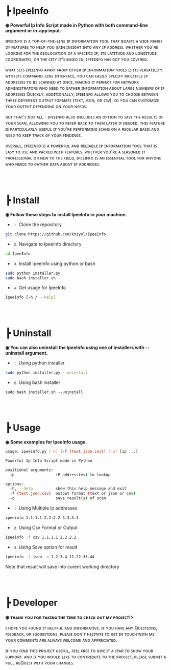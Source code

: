<h4 align="center">
    <h1 align="left">┣ IpeeInfo </h1>
    <p align="left"><b>◉ Powerful Ip Info Script made in Python with both command-line argument or in-app input.</b></p>
    <p align="left">ɪᴘᴇᴇɪɴꜰᴏ ɪꜱ ᴀ ᴛᴏᴘ-ᴏꜰ-ᴛʜᴇ-ʟɪɴᴇ  ɪᴘ 
    ɪɴꜰᴏʀᴍᴀᴛɪᴏɴ       ᴛᴏᴏʟ ᴛʜᴀᴛ ʙᴏᴀꜱᴛꜱ ᴀ ᴡɪᴅᴇ ʀᴀɴɢᴇ  ᴏꜰ 
    ꜰᴇᴀᴛᴜʀᴇꜱ     ᴛᴏ          ʜᴇʟᴘ                   ʏᴏᴜ
    ɢᴀɪɴ ɪɴꜱɪɢʜᴛ ɪɴᴛᴏ ᴀɴʏ ɪᴘ ᴀᴅᴅʀᴇꜱꜱ.  ᴡʜᴇᴛʜᴇʀ   ʏᴏᴜ'ʀᴇ
    ʟᴏᴏᴋɪɴɢ ꜰᴏʀ ᴛʜᴇ  ɢᴇᴏʟᴏᴄᴀᴛɪᴏɴ ᴏꜰ ᴀ  ꜱᴘᴇᴄɪꜰɪᴄ ɪᴘ, ɪᴛꜱ
    ʟᴀᴛɪᴛᴜᴅᴇ   ᴀɴᴅ ʟᴏɴɢɪᴛᴜᴅᴇ   ᴄᴏᴏʀᴅɪɴᴀᴛᴇꜱ, ᴏʀ ᴛʜᴇ ᴄɪᴛʏ
    ɪᴛ'ꜱ ʙᴀꜱᴇᴅ ɪɴ, ɪᴘᴇᴇɪɴꜰᴏ ʜᴀꜱ ɢᴏᴛ ʏᴏᴜ ᴄᴏᴠᴇʀᴇᴅ.
    </p>
    <p align="left"> ᴡʜᴀᴛ ꜱᴇᴛꜱ ɪᴘᴇᴇɪɴꜰᴏ ᴀᴘᴀʀᴛ ꜰʀᴏᴍ ᴏᴛʜᴇʀ ɪᴘ ɪɴꜰᴏʀᴍᴀᴛɪᴏɴ ᴛᴏᴏʟꜱ ɪꜱ ɪᴛꜱ ᴠᴇʀꜱᴀᴛɪʟɪᴛʏ. ᴡɪᴛʜ ɪᴛꜱ ᴄᴏᴍᴍᴀɴᴅ-ʟɪɴᴇ ɪɴᴛᴇʀꜰᴀᴄᴇ, ʏᴏᴜ ᴄᴀɴ ᴇᴀꜱɪʟʏ ꜱᴘᴇᴄɪꜰʏ ᴍᴜʟᴛɪᴘʟᴇ ɪᴘ ᴀᴅᴅʀᴇꜱꜱᴇꜱ ᴛᴏ ʙᴇ ꜱᴄᴀɴɴᴇᴅ ᴀᴛ ᴏɴᴄᴇ, ᴍᴀᴋɪɴɢ ɪᴛ ᴘᴇʀꜰᴇᴄᴛ ꜰᴏʀ ɴᴇᴛᴡᴏʀᴋ ᴀᴅᴍɪɴɪꜱᴛʀᴀᴛᴏʀꜱ ᴡʜᴏ ɴᴇᴇᴅ ᴛᴏ ɢᴀᴛʜᴇʀ ɪɴꜰᴏʀᴍᴀᴛɪᴏɴ ᴀʙᴏᴜᴛ ʟᴀʀɢᴇ ɴᴜᴍʙᴇʀꜱ ᴏꜰ ɪᴘ ᴀᴅᴅʀᴇꜱꜱᴇꜱ Qᴜɪᴄᴋʟʏ. ᴀᴅᴅɪᴛɪᴏɴᴀʟʟʏ, ɪᴘᴇᴇɪɴꜰᴏ ᴀʟʟᴏᴡꜱ ʏᴏᴜ ᴛᴏ ᴄʜᴏᴏꜱᴇ ʙᴇᴛᴡᴇᴇɴ ᴛʜʀᴇᴇ ᴅɪꜰꜰᴇʀᴇɴᴛ ᴏᴜᴛᴘᴜᴛ ꜰᴏʀᴍᴀᴛꜱ (ᴛᴇxᴛ, ᴊꜱᴏɴ, ᴏʀ ᴄꜱᴠ), ꜱᴏ ʏᴏᴜ ᴄᴀɴ ᴄᴜꜱᴛᴏᴍɪᴢᴇ ʏᴏᴜʀ ᴏᴜᴛᴘᴜᴛ ᴅᴇᴘᴇɴᴅɪɴɢ ᴏɴ ʏᴏᴜʀ ɴᴇᴇᴅꜱ.
    </p>
    <p align="left">ʙᴜᴛ  ᴛʜᴀᴛ'ꜱ ɴᴏᴛ ᴀʟʟ -  ɪᴘᴇᴇɪɴꜰᴏ 
    ᴀʟꜱᴏ     ɪɴᴄʟᴜᴅᴇꜱ          ᴀɴ               ᴏᴘᴛɪᴏɴ
    ᴛᴏ ꜱᴀᴠᴇ ᴛʜᴇ ʀᴇꜱᴜʟᴛꜱ ᴏꜰ ʏᴏᴜʀ ꜱᴄᴀɴ,  ᴀʟʟᴏᴡɪɴɢ ʏᴏᴜ ᴛᴏ
    ʀᴇꜰᴇʀ ʙᴀᴄᴋ ᴛᴏ ᴛʜᴇᴍ ʟᴀᴛᴇʀ   ɪꜰ ɴᴇᴇᴅᴇᴅ. ᴛʜɪꜱ ꜰᴇᴀᴛᴜʀᴇ
    ɪꜱ ᴘᴀʀᴛɪᴄᴜʟᴀʀʟʏ  ᴜꜱᴇꜰᴜʟ ɪꜰ ʏᴏᴜ'ʀᴇ ᴘᴇʀꜰᴏʀᴍɪɴɢ ꜱᴄᴀɴꜱ
    ᴏɴ ᴀ ʀᴇɢᴜʟᴀʀ  ʙᴀꜱɪꜱ ᴀɴᴅ ɴᴇᴇᴅ ᴛᴏ ᴋᴇᴇᴘ ᴛʀᴀᴄᴋ ᴏꜰ ʏᴏᴜʀ
    ꜰɪɴᴅɪɴɢꜱ. </p>
    <p align="left"> ᴏᴠᴇʀᴀʟʟ, ɪᴘᴇᴇɪɴꜰᴏ ɪꜱ ᴀ ᴘᴏᴡᴇʀꜰᴜʟ ᴀɴᴅ ʀᴇʟɪᴀʙʟᴇ ɪᴘ ɪɴꜰᴏʀᴍᴀᴛɪᴏɴ ᴛᴏᴏʟ ᴛʜᴀᴛ ɪꜱ ᴇᴀꜱʏ ᴛᴏ ᴜꜱᴇ ᴀɴᴅ ᴘᴀᴄᴋᴇᴅ ᴡɪᴛʜ ꜰᴇᴀᴛᴜʀᴇꜱ. ᴡʜᴇᴛʜᴇʀ ʏᴏᴜ'ʀᴇ ᴀ ꜱᴇᴀꜱᴏɴᴇᴅ ɪᴛ ᴘʀᴏꜰᴇꜱꜱɪᴏɴᴀʟ ᴏʀ ɴᴇᴡ ᴛᴏ ᴛʜᴇ ꜰɪᴇʟᴅ, ɪᴘᴇᴇɪɴꜰᴏ ɪꜱ ᴀɴ ᴇꜱꜱᴇɴᴛɪᴀʟ ᴛᴏᴏʟ ꜰᴏʀ ᴀɴʏᴏɴᴇ ᴡʜᴏ ɴᴇᴇᴅꜱ ᴛᴏ ɢᴀᴛʜᴇʀ ᴅᴀᴛᴀ ᴀʙᴏᴜᴛ ɪᴘ ᴀᴅᴅʀᴇꜱꜱᴇꜱ. </p>

</h4>
<br><br>

<p align="center">
    <h1 align="left">┣ Install </h1>
    <p align="left"><b>◉ Follow these steps to install IpeeInfo in your machine.</b></p>
</p>

+ ⒈ Clone the repository
```bash
git clone https://github.com/kozyol/IpeeInfo
```
+ ⒉ Navigate to IpeeInfo directory
```bash
cd IpeeInfo
```
+ ⒊ Install IpeeInfo using python or bash
```bash
sudo python installer.py
sudo bash installer.sh
```
+ ⒋ Get usage for IpeeInfo
```bash
ipeeinfo [-h / --help]
```
<br><br>

<h4 align="center">
    <h1 align="left"> ┣ Uninstall </h1>
    <p align="left"><b>◉ You can also uninstall the IpeeInfo using one of installers with --uninstall argument.</b></p>
</h4>


+ ⒈ Using python installer
```bash
sudo python installer.py --uninstall
```
+ ⒉ Using bash installer
```
sudo bash installer.sh --uninstall
```

<br><br>

<h4 align="center">
    <h1 align="left"> ┣ Usage </h1>
    <p align="left"><b>◉ Some examples for IpeeInfo usage.</b></p>
</h4>

```bash
usage: ipeeinfo.py [-h] [-f {text,json,csv}] [-o] [ip ...]

Powerful Ip Info Script made in Python

positional arguments:
  ip                  iP address(es) to lookup

options:
  -h, --help          show this help message and exit
  -f {text,json,csv}  output format (text or json or csv)
  -o                  save result(s) of scan

```

+ ⒈ Using Multiple Ip addresses
```bash
ipeeinfo 1.1.1.1 2.2.2.2 3.3.3.3
```
+ ⒉ Using Csv Format or Output
```bash
ipeeinfo -f csv 1.1.1.1 2.2.2.2
```
+ ⒊ Using Save option for result
```bash
ipeeinfo -f json -o 1.2.3.4 11.22.33.44
```
Note that result will save into curent working directory 

<br><br>

<h4 align="center">
    <h1 align="left"> ┣ Developer </h1>
    <p align="left"><b>◉ ᴛʜᴀɴᴋ ʏᴏᴜ ꜰᴏʀ ᴛᴀᴋɪɴɢ ᴛʜᴇ ᴛɪᴍᴇ ᴛᴏ ᴄʜᴇᴄᴋ ᴏᴜᴛ ᴍʏ ᴘʀᴏᴊᴇᴄᴛ!></b></p>
    <p align="left">ɪ ʜᴏᴘᴇ ʏᴏᴜ ꜰᴏᴜɴᴅ ɪᴛ ʜᴇʟᴘꜰᴜʟ ᴀɴᴅ ɪɴꜰᴏʀᴍᴀᴛɪᴠᴇ. ɪꜰ ʏᴏᴜ ʜᴀᴠᴇ ᴀɴʏ Qᴜᴇꜱᴛɪᴏɴꜱ, ꜰᴇᴇᴅʙᴀᴄᴋ, ᴏʀ ꜱᴜɢɢᴇꜱᴛɪᴏɴꜱ, ᴘʟᴇᴀꜱᴇ ᴅᴏɴ'ᴛ ʜᴇꜱɪᴛᴀᴛᴇ ᴛᴏ ɢᴇᴛ ɪɴ ᴛᴏᴜᴄʜ ᴡɪᴛʜ ᴍᴇ. ʏᴏᴜʀ ᴄᴏᴍᴍᴇɴᴛꜱ ᴀʀᴇ ᴀʟᴡᴀʏꜱ ᴡᴇʟᴄᴏᴍᴇ ᴀɴᴅ ᴀᴘᴘʀᴇᴄɪᴀᴛᴇᴅ.
    </p>
    <p align="left">ɪꜰ ʏᴏᴜ ꜰɪɴᴅ ᴛʜɪꜱ ᴘʀᴏᴊᴇᴄᴛ ᴜꜱᴇꜰᴜʟ, ꜰᴇᴇʟ ꜰʀᴇᴇ ᴛᴏ ɢɪᴠᴇ ɪᴛ ᴀ ꜱᴛᴀʀ ᴛᴏ ꜱʜᴏᴡ ʏᴏᴜʀ ꜱᴜᴘᴘᴏʀᴛ. ᴀɴᴅ ɪꜰ ʏᴏᴜ ᴡᴏᴜʟᴅ ʟɪᴋᴇ ᴛᴏ ᴄᴏɴᴛʀɪʙᴜᴛᴇ ᴛᴏ ᴛʜᴇ ᴘʀᴏᴊᴇᴄᴛ, ᴘʟᴇᴀꜱᴇ ꜱᴜʙᴍɪᴛ ᴀ ᴘᴜʟʟ ʀᴇQᴜᴇꜱᴛ ᴡɪᴛʜ ʏᴏᴜʀ ᴄʜᴀɴɢᴇꜱ.
    </p>
</h4>
